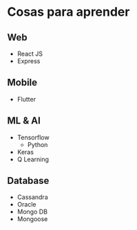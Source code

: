
# Cosas para aprender 

## Web 
 - React JS 
 - Express
 
## Mobile
 - Flutter 

## ML & AI 
 - Tensorflow 
	 - Python
 - Keras 
 - Q Learning

## Database
 - Cassandra
 - Oracle 
 - Mongo DB 
  - Mongoose
